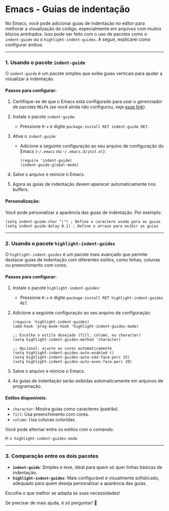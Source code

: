 # Emacs - Guias de indentação

No Emacs, você pode adicionar guias de indentação no editor para melhorar a visualização do código, especialmente em arquivos com muitos blocos aninhados. Isso pode ser feito com o uso de pacotes como o `indent-guide` ou o `highlight-indent-guides`. A seguir, explicarei como configurar ambos.

---

### **1. Usando o pacote `indent-guide`**
O `indent-guide` é um pacote simples que exibe guias verticais para ajudar a visualizar a indentação.

#### **Passos para configurar:**
1. Certifique-se de que o Emacs está configurado para usar o gerenciador de pacotes `MELPA` (se você ainda não configurou, veja [esse link](https://melpa.org/#/getting-started)).
2. Instale o pacote `indent-guide`:
   - Pressione `M-x` e digite `package-install RET indent-guide RET`.
3. Ative o `indent-guide`:
   - Adicione a seguinte configuração ao seu arquivo de configuração do Emacs (`~/.emacs` ou `~/.emacs.d/init.el`):

     ```elisp
     (require 'indent-guide)
     (indent-guide-global-mode)
     ```

4. Salve o arquivo e reinicie o Emacs.
5. Agora as guias de indentação devem aparecer automaticamente nos buffers.

#### **Personalização:**
Você pode personalizar a aparência das guias de indentação. Por exemplo:

```elisp
(setq indent-guide-char "|") ; Define o caractere usado para as guias
(setq indent-guide-delay 0.1) ; Define o atraso para exibir as guias
```

---

### **2. Usando o pacote `highlight-indent-guides`**
O `highlight-indent-guides` é um pacote mais avançado que permite destacar guias de indentação com diferentes estilos, como linhas, colunas ou preenchimento com cores.

#### **Passos para configurar:**
1. Instale o pacote `highlight-indent-guides`:
   - Pressione `M-x` e digite `package-install RET highlight-indent-guides RET`.
2. Adicione a seguinte configuração ao seu arquivo de configuração:

   ```elisp
   (require 'highlight-indent-guides)
   (add-hook 'prog-mode-hook 'highlight-indent-guides-mode)

   ;; Escolha o estilo desejado (fill, column, ou character)
   (setq highlight-indent-guides-method 'character)

   ;; Opcional: ajuste as cores automaticamente
   (setq highlight-indent-guides-auto-enabled t)
   (setq highlight-indent-guides-auto-odd-face-perc 15)
   (setq highlight-indent-guides-auto-even-face-perc 20)
   ```

3. Salve o arquivo e reinicie o Emacs.
4. As guias de indentação serão exibidas automaticamente em arquivos de programação.

#### **Estilos disponíveis:**
- `character`: Mostra guias como caracteres (padrão).
- `fill`: Usa preenchimento com cores.
- `column`: Usa colunas coloridas.

Você pode alternar entre os estilos com o comando:

```elisp
M-x highlight-indent-guides-mode
```

---

### **3. Comparação entre os dois pacotes**
- **`indent-guide`**: Simples e leve, ideal para quem só quer linhas básicas de indentação.
- **`highlight-indent-guides`**: Mais configurável e visualmente sofisticado, adequado para quem deseja personalizar a aparência das guias.

Escolha o que melhor se adapta às suas necessidades!

Se precisar de mais ajuda, é só perguntar! 🚀